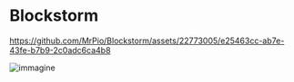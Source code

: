 # Blockstorm
https://github.com/MrPio/Blockstorm/assets/22773005/e25463cc-ab7e-43fe-b7b9-2c0adc6ca4b8

![immagine](https://github.com/MrPio/Blockstorm/assets/22773005/0909d249-9888-44f2-b739-0dc28a8db868)
